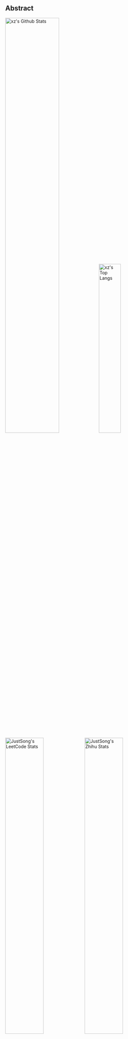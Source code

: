 ## Abstract
<p>
  <img src="https://github-readme-stats.vercel.app/api?username=xz2048&show_icons=true&hide_border=true" alt="xz's Github Stats" width="58%" />
  <img src="https://github-readme-stats.vercel.app/api/top-langs/?username=xz2048&layout=compact&hide_border=true&langs_count=10" alt="xz's Top Langs" width="37%" /> 
</p>

<p>
  <img src="https://stats.justsong.cn/api/leetcode/?username=sdudend&theme=light&cn=true" alt="JustSong's LeetCode Stats" width="49%" />
  <img src="https://stats.justsong.cn/api/zhihu/?username=hao-de-ni-34&theme=light" alt="JustSong's Zhihu Stats" width="49%" /> 
</p>

*Cards provided by [https://github.com/songquanpeng/stats-cards](https://github.com/songquanpeng/stats-cards).*

## Top Projects
|Project|Description|Stars|
|:--|:--|:--|
|[airport-auto-checkin](https://github.com/xz2048/airport-auto-checkin)|None|`0⭐`|
|[csapp-learn](https://github.com/xz2048/csapp-learn)|None|`0⭐`|
|[javaLearn](https://github.com/xz2048/javaLearn)|None|`0⭐`|
|[makeOS](https://github.com/xz2048/makeOS)|None|`0⭐`|
|[suanfati](https://github.com/xz2048/suanfati)|None|`0⭐`|
|[use.js](https://github.com/xz2048/use.js)|None|`0⭐`|

## Recent Updates
|Project|Description|Last Update|
|:--|:--|:--|
|[makeOS](https://github.com/xz2048/makeOS)|None|![2022-10-03 20:14:10](https://img.shields.io/badge/2022--10--03-20%3A14%3A10-brightgreen?style=flat-square)|
|[javaLearn](https://github.com/xz2048/javaLearn)|None|![2022-08-11 13:19:05](https://img.shields.io/badge/2022--08--11-13%3A19%3A05-brightgreen?style=flat-square)|
|[use.js](https://github.com/xz2048/use.js)|None|![2022-08-07 23:28:16](https://img.shields.io/badge/2022--08--07-23%3A28%3A16-brightgreen?style=flat-square)|
|[csapp-learn](https://github.com/xz2048/csapp-learn)|None|![2022-08-02 16:18:45](https://img.shields.io/badge/2022--08--02-16%3A18%3A45-brightgreen?style=flat-square)|
|[suanfati](https://github.com/xz2048/suanfati)|None|![2022-07-29 20:12:58](https://img.shields.io/badge/2022--07--29-20%3A12%3A58-brightgreen?style=flat-square)|
|[airport-auto-checkin](https://github.com/xz2048/airport-auto-checkin)|None|![2022-07-07 17:17:41](https://img.shields.io/badge/2022--07--07-17%3A17%3A41-brightgreen?style=flat-square)|



*Last updated on: 2022-11-13 20:43:57*
